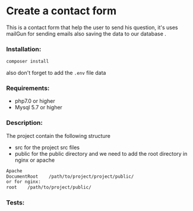 # Create a contact form 
This is a contact form that help the user to send his question, it's uses mailGun for sending emails also saving the data to our database .

### Installation:
 ```bash
 composer install
```

also don't forget to add the `.env` file data 
### Requirements: 
- php7.0 or higher
- Mysql 5.7 or higher

### Description: 
The project contain the following structure
- src 
for the project src files 
- public 
for the public directory and we need to add the root directory in nginx or apache
 ```bash
 Apache
 DocumentRoot    /path/to/project/project/public/
 or for nginx:
 root    /path/to/project/public/
 ```

### Tests: 
